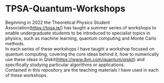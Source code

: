 # TPSA-Quantum-Workshops
Beginning in 2022 the Theoretical Physics Student Association(https://tpsa.ie/) has taught a summer series of workshops to enable undergraduate students to be introduced to specialist topics in physics, such as machine learning, quantum computing and Monte Carlo methods.\
In each series of these workshops I have taught a workshop focused on quantum computing, covering the core ideas behind it, how to numerically use these ideas in Qiskit(https://www.ibm.com/quantum/qiskit) and specifically studying particular algorithms or applications.\
Contained in this repository are the teaching materials I have used in each of these workshops.
